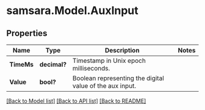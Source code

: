 # samsara.Model.AuxInput
## Properties

Name | Type | Description | Notes
------------ | ------------- | ------------- | -------------
**TimeMs** | **decimal?** | Timestamp in Unix epoch milliseconds. | 
**Value** | **bool?** | Boolean representing the digital value of the aux input. | 

[[Back to Model list]](../README.md#documentation-for-models) [[Back to API list]](../README.md#documentation-for-api-endpoints) [[Back to README]](../README.md)

